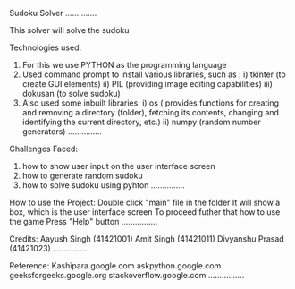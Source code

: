 Sudoku Solver
..............

This solver will solve the sudoku 

Technologies used:

1) For this we use PYTHON as the programming language
2) Used command prompt to install various libraries, such as :
  i)   tkinter  (to create GUI elements)
  ii)  PIL      (providing image editing capabilities)
  iii) dokusan  (to solve sudoku)
3) Also used some inbuilt libraries:
  i)   os    ( provides functions for creating and removing a directory (folder), 
       fetching its contents, changing and identifying the current directory, etc.)
  ii)  numpy (random number generators)
...............
 
Challenges Faced:
1) how to show user input on the user interface screen
2) how to generate random sudoku
3) how to solve sudoku using pyhton
...............

How to use the Project:
Double click "main" file in the folder 
It will show a box, which is the user interface screen
To proceed futher that how to use the game Press "Help" button
................

Credits:
Aayush Singh     (41421001)
Amit Singh       (41421011)
Divyanshu Prasad (41421023)
................

Reference:
Kashipara.google.com
askpython.google.com
geeksforgeeks.google.org
stackoverflow.google.com
................

